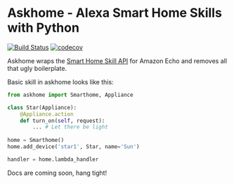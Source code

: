 # Askhome - Alexa Smart Home Skills with Python
[![Build Status](https://travis-ci.org/mathead/askhome.svg?branch=master)](https://travis-ci.org/mathead/askhome)
[![codecov](https://codecov.io/gh/mathead/askhome/branch/master/graph/badge.svg)](https://codecov.io/gh/mathead/askhome)

Askhome wraps the [Smart Home Skill API](https://developer.amazon.com/public/solutions/alexa/alexa-skills-kit/docs/smart-home-skill-api-reference) for Amazon Echo and removes all that ugly boilerplate.

Basic skill in askhome looks like this:
```python
from askhome import Smarthome, Appliance

class Star(Appliance):
    @Appliance.action
    def turn_on(self, request):
        ... # Let there be light
        
home = Smarthome()
home.add_device('star1', Star, name='Sun')

handler = home.lambda_handler
```

Docs are coming soon, hang tight!
